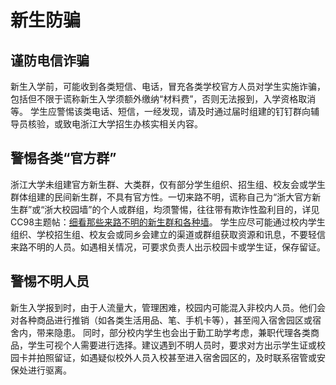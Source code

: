 # 新生防骗

## 谨防电信诈骗

新生入学前，可能收到各类短信、电话，冒充各类学校官方人员对学生实施诈骗，包括但不限于谎称新生入学须额外缴纳“材料费”，否则无法报到，入学资格取消等。
学生应警惕该类电话、短信，一经发现，请及时通过届时组建的钉钉群向辅导员核验，或致电浙江大学招生办核实相关内容。

## 警惕各类“官方群”

浙江大学未组建官方新生群、大类群，仅有部分学生组织、招生组、校友会或学生群体组建的民间新生群，不具有官方性。一切来路不明，谎称自己为“浙大官方新生群”或“浙大校园墙”的个人或群组，均须警惕，往往带有欺诈性盈利目的，详见CC98主题帖：[细看那些来路不明的新生群和各种墙](https://www.cc98.org/topic/5309317)。
学生应尽可能通过校内学生组织、学校招生组、校友会或同乡会建立的渠道或群组获取资源和讯息，不要轻信来路不明的人员。如遇相关情况，可要求负责人出示校园卡或学生证，保存留证。

## 警惕不明人员

新生入学报到时，由于人流量大，管理困难，校园内可能混入非校内人员。他们会对各种商品进行推销（如各类生活用品、笔、手机卡等），甚至闯入宿舍园区或宿舍内，带来隐患。
同时，部分校内学生也会出于勤工助学考虑，兼职代理各类商品，学生可视个人需要进行选择。建议遇到不明人员时，要求对方出示学生证或校园卡并拍照留证，如遇疑似校外人员入校甚至进入宿舍园区的，及时联系宿管或安保处进行驱离。
